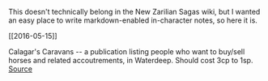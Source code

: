 This doesn't technically belong in the New Zarilian Sagas wiki, but I wanted an easy place to write markdown-enabled in-character notes, so here it is.

[[2016-05-15]]

Calagar's Caravans -- a publication listing people who want to buy/sell horses and related accoutrements, in Waterdeep. Should cost 3cp to 1sp. [Source](http://archive.wizards.com/default.asp?x=dnd/rl/20031015a)